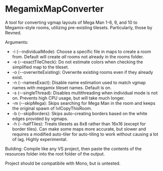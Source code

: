 # MegamixMapConverter
A tool for converting vgmap layouts of Mega Man 1-6, 9, and 10 to Megamix-style rooms, utilizing pre-existing tilesets. Particularly, those by Revned.

Arguments:
* -i (--individualMode): Choose a specific file in maps to create a room from. Default will create *all* rooms not already in the rooms folder.
* -e (--exactTileCheck): Do not estimate colors when checking the simplified map to the tileset.
* -o (--overwriteExisting): Overwrite existing rooms even if they already exist.
* -n (--namesExact): Disable name estimation used to match vgmap names with megamix tileset names. Default is on.
* -s (--singleThread): Disables multithreading when individual mode is not on. Prevents high CPU usage, but will take much longer.
* -m (--skipMega): Skips searching for Mega Man in the room and keeps the original spawn of lvlCopyThisRoom.
* -b (--skipBorders): Skips auto-creating borders based on the white edges provided by vgmaps.
* -h (--halfTiles): Treats tilesets as 8x8 rather than 16x16 (except for border tiles). Can make some maps more accurate, but slower and requires a modified auto-tiler for auto-tiling to work without causing a lot of lag. Highly experimental.

Building:
Compile like any VS project, then paste the contents of the resources folder into the root folder of the output.

Project should be compatibile with Mono, but is untested.
